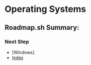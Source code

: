 # Operating Systems

## Roadmap.sh Summary:

### Next Step
- [Windows]
- [Index](https://github.com/Sisu-Sus/CyberSec-RoadMap/blob/main/index.md)
